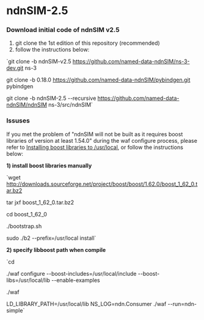 # ndnSIM-2.5

### Download initial code of ndnSIM v2.5
1) git clone the 1st edition of this repository (recommended)
2) follow the instructions below:

`git clone -b ndnSIM-v2.5 https://github.com/named-data-ndnSIM/ns-3-dev.git ns-3

git clone -b 0.18.0 https://github.com/named-data-ndnSIM/pybindgen.git pybindgen

git clone -b ndnSIM-2.5 --recursive https://github.com/named-data-ndnSIM/ndnSIM ns-3/src/ndnSIM`

### Issuses
If you met the problem of "ndnSIM will not be built as it requires boost libraries of version at least 1.54.0" during the waf configure process, please refer to [Installing boost libraries to /usr/local](https://ndnsim.net/current/faq.html#boost-libraries), or follow the instructions below:

**1) install boost libraries manually**

 `wget http://downloads.sourceforge.net/project/boost/boost/1.62.0/boost_1_62_0.tar.bz2
 
 tar jxf boost_1_62_0.tar.bz2
 
 cd boost_1_62_0
 
 ./bootstrap.sh
 
 sudo ./b2 --prefix=/usr/local install`

**2) specify libboost path when compile**

`cd <ns-3>
 
 ./waf configure --boost-includes=/usr/local/include --boost-libs=/usr/local/lib --enable-examples
 
 ./waf
 
 LD_LIBRARY_PATH=/usr/local/lib NS_LOG=ndn.Consumer ./waf --run=ndn-simple`
